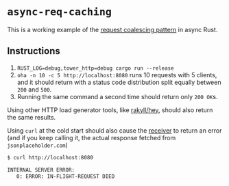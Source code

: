# `async-req-caching`

This is a working example of the [request coalescing pattern](https://fasterthanli.me/articles/request-coalescing-in-async-rust) in async Rust.

## Instructions

1. `RUST_LOG=debug,tower_http=debug cargo run --release`
2. `oha -n 10 -c 5 http://localhost:8080` runs 10 requests with 5 clients, and it should return with a status code distribution split equally between `200` and `500`.
3. Running the same command a second time should return only `200 OK`s.

Using other HTTP load generator tools, like [rakyll/hey](https://github.com/rakyll/hey), should also return the same results.

Using `curl` at the cold start should also cause the [receiver](https://github.com/oslac/rs-scribbles/blob/9b12556df887a5010af7161575b023791a1e8d16/crates/async-req-caching/src/cache.rs#L118) to return an error (and if you keep calling it, the actual response fetched from `jsonplaceholder.com`)

```bash
$ curl http://localhost:8080

INTERNAL SERVER ERROR:
   0: ERROR: IN-FLIGHT-REQUEST DIED
```

